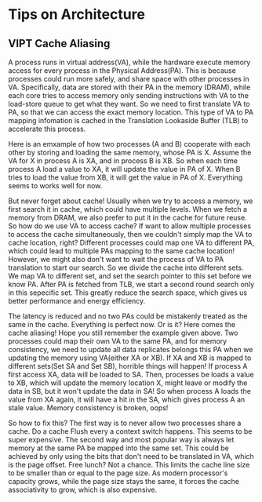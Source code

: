 # Tips on Architecture

## VIPT Cache Aliasing
A process runs in virtual address(VA), while the hardware execute memory access for every process in the
Physical Address(PA). This is because processes could run more safely, and share space with other processes
in VA. Specifically, data are stored with their PA in the memory (DRAM), while each core tries to access memory
only sending instructions with VA to the load-store queue to get what they want. So we need to first translate
VA to PA, so that we can access the exact memory location. This type of VA to PA mapping infomation is cached
in the Translation Lookaside Buffer (TLB) to accelerate this process.

Here is an emxample of how two processes (A and B) cooperate with each other by storing and loading the same 
memory, whose PA is X. Assume the VA for X in process A is XA, and in process B is XB. So when each time
process A load a value to XA, it will update the value in PA of X. When B tries to load the value from XB, it
will get the value in PA of X. Everything seems to works well for now.

But never forget about cache! Usually when we try to access a memory, we first search it in cache, which could
have multiple levels. When we fetch a memory from DRAM, we also prefer to put it in the cache for future reuse.
So how do we use VA to access cache? If want to allow multiple processes to access the cache simultaneously,
then we couldn't simply map the VA to cache location, right? Different processes could map one VA to different
PA, which could lead to multiple PAs mapping to the same cache location! However, we might also don't want to
wait the process of VA to PA translation to start our search. So we divide the cache into different sets. We
map VA to different set, and set the search pointer to this set before we know PA. After PA is fetched from
TLB, we start a second round search only in this sepecific set. This greatly reduce the search space, which
gives us better performance and energy efficiency.

The latency is reduced and no two PAs could be mistakenly treated as the same in the cache. Everything is perfect now. Or is it? Here comes the cache aliasing! Hope you still remember the example given above. Two
processes could map their own VA to the same PA, and for memory consistency, we need to update all data replicates belongs this PA when we updating the memory using VA(either XA or XB). If XA and XB is mapped to
different sets(Set SA and Set SB), horrible things will happen! If process A first access XA, data will be
loaded to SA. Then, processes be loads a value to XB, which will update the memory location X, might leave or
modify the data in SB, but it won't update the data in SA! So when process A loads the value from XA again, it
will have a hit in the SA, which gives process A an stale value. Memory consistency is broken, oops!

So how to fix this? The first way is to never allow two processes share a cache. Do a cache Flush every a
context switch happens. This seems to be super expensive. The second way and most popular way is always let
memory at the same PA be mapped into the same set. This could be achieved by only using the bits that don't
need to be translated in VA, which is the page offset. Free lunch? Not a chance. This limits the cache line
size to be smaller than or equal to the page size. As modern processor's capacity grows, while the page size
stays the same, it forces the cache associativity to grow, which is also expensive.
